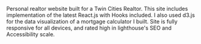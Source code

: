 Personal realtor website built for a Twin Cities Realtor. This site
            includes implementation of the latest React.js with Hooks included.
            I also used d3.js for the data visualization of a mortgage
            calculator I built. Site is fully responsive for all devices, and
            rated high in lighthouse's SEO and Accessibility scale.
